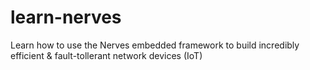 # learn-nerves
Learn how to use the Nerves embedded framework to build incredibly efficient &amp; fault-tollerant network devices (IoT)
